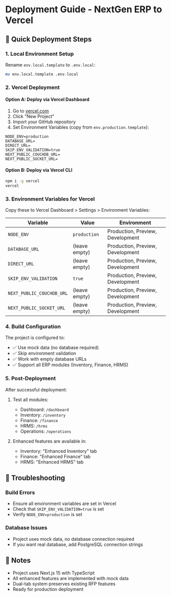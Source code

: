 # Deployment Guide - NextGen ERP to Vercel

## 🚀 Quick Deployment Steps

### 1. Local Environment Setup
Rename `env.local.template` to `.env.local`:
```bash
mv env.local.template .env.local
```

### 2. Vercel Deployment

#### Option A: Deploy via Vercel Dashboard
1. Go to [vercel.com](https://vercel.com)
2. Click "New Project"
3. Import your GitHub repository
4. Set Environment Variables (copy from `env.production.template`):

```
NODE_ENV=production
DATABASE_URL=
DIRECT_URL=
SKIP_ENV_VALIDATION=true
NEXT_PUBLIC_COUCHDB_URL=
NEXT_PUBLIC_SOCKET_URL=
```

#### Option B: Deploy via Vercel CLI
```bash
npm i -g vercel
vercel
```

### 3. Environment Variables for Vercel

Copy these to Vercel Dashboard > Settings > Environment Variables:

| Variable | Value | Environment |
|----------|-------|-------------|
| `NODE_ENV` | `production` | Production, Preview, Development |
| `DATABASE_URL` | (leave empty) | Production, Preview, Development |
| `DIRECT_URL` | (leave empty) | Production, Preview, Development |
| `SKIP_ENV_VALIDATION` | `true` | Production, Preview, Development |
| `NEXT_PUBLIC_COUCHDB_URL` | (leave empty) | Production, Preview, Development |
| `NEXT_PUBLIC_SOCKET_URL` | (leave empty) | Production, Preview, Development |

### 4. Build Configuration

The project is configured to:
- ✅ Use mock data (no database required)
- ✅ Skip environment validation
- ✅ Work with empty database URLs
- ✅ Support all ERP modules (Inventory, Finance, HRMS)

### 5. Post-Deployment

After successful deployment:
1. Test all modules:
   - Dashboard: `/dashboard`
   - Inventory: `/inventory`
   - Finance: `/finance`
   - HRMS: `/hrms`
   - Operations: `/operations`

2. Enhanced features are available in:
   - Inventory: "Enhanced Inventory" tab
   - Finance: "Enhanced Finance" tab
   - HRMS: "Enhanced HRMS" tab

## 🔧 Troubleshooting

### Build Errors
- Ensure all environment variables are set in Vercel
- Check that `SKIP_ENV_VALIDATION=true` is set
- Verify `NODE_ENV=production` is set

### Database Issues
- Project uses mock data, no database connection required
- If you want real database, add PostgreSQL connection strings

## 📝 Notes

- Project uses Next.js 15 with TypeScript
- All enhanced features are implemented with mock data
- Dual-tab system preserves existing RFP features
- Ready for production deployment
